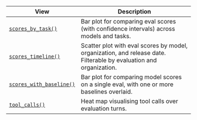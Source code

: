 | View | Description |
|------------------------------------|------------------------------------|
| [`scores_by_task()`](view-scores-by-task.qmd) | Bar plot for comparing eval scores (with confidence intervals) across models and tasks. |
| [`scores_timeline()`](view-scores-timeline.qmd) | Scatter plot with eval scores by model, organization, and release date. Filterable by evaluation and organization. |
| [`scores_with_baseline()`](view-scores-with-baseline.qmd) | Bar plot for comparing model scores on a single eval, with one or more baselines overlaid. |
| [`tool_calls()`](view-tool-calls.qmd) | Heat map visualising tool calls over evaluation turns. |

